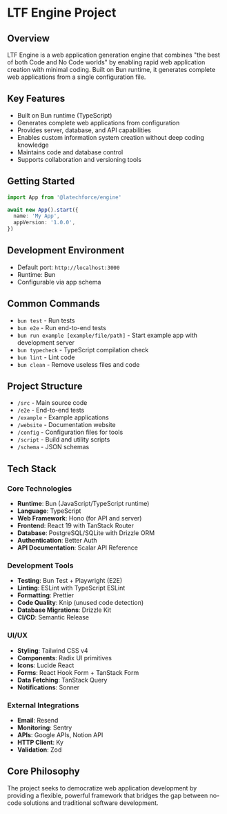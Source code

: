 # LTF Engine Project

## Overview

LTF Engine is a web application generation engine that combines "the best of both Code and No Code worlds" by enabling rapid web application creation with minimal coding. Built on Bun runtime, it generates complete web applications from a single configuration file.

## Key Features

- Built on Bun runtime (TypeScript)
- Generates complete web applications from configuration
- Provides server, database, and API capabilities
- Enables custom information system creation without deep coding knowledge
- Maintains code and database control
- Supports collaboration and versioning tools

## Getting Started

```typescript
import App from '@latechforce/engine'

await new App().start({
  name: 'My App',
  appVersion: '1.0.0',
})
```

## Development Environment

- Default port: `http://localhost:3000`
- Runtime: Bun
- Configurable via app schema

## Common Commands

- `bun test` - Run tests
- `bun e2e` - Run end-to-end tests
- `bun run example [example/file/path]` - Start example app with development server
- `bun typecheck` - TypeScript compilation check
- `bun lint` - Lint code
- `bun clean` - Remove useless files and code

## Project Structure

- `/src` - Main source code
- `/e2e` - End-to-end tests
- `/example` - Example applications
- `/website` - Documentation website
- `/config` - Configuration files for tools
- `/script` - Build and utility scripts
- `/schema` - JSON schemas

## Tech Stack

### Core Technologies
- **Runtime**: Bun (JavaScript/TypeScript runtime)
- **Language**: TypeScript
- **Web Framework**: Hono (for API and server)
- **Frontend**: React 19 with TanStack Router
- **Database**: PostgreSQL/SQLite with Drizzle ORM
- **Authentication**: Better Auth
- **API Documentation**: Scalar API Reference

### Development Tools
- **Testing**: Bun Test + Playwright (E2E)
- **Linting**: ESLint with TypeScript ESLint
- **Formatting**: Prettier
- **Code Quality**: Knip (unused code detection)
- **Database Migrations**: Drizzle Kit
- **CI/CD**: Semantic Release

### UI/UX
- **Styling**: Tailwind CSS v4
- **Components**: Radix UI primitives
- **Icons**: Lucide React
- **Forms**: React Hook Form + TanStack Form
- **Data Fetching**: TanStack Query
- **Notifications**: Sonner

### External Integrations
- **Email**: Resend
- **Monitoring**: Sentry
- **APIs**: Google APIs, Notion API
- **HTTP Client**: Ky
- **Validation**: Zod

## Core Philosophy

The project seeks to democratize web application development by providing a flexible, powerful framework that bridges the gap between no-code solutions and traditional software development.
